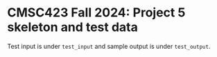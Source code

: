 # CMSC423 Fall 2024: Project 5 skeleton and test data 

Test input is under `test_input` and sample output is under `test_output`.
